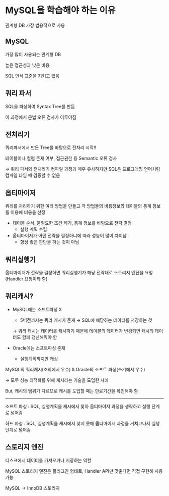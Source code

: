# MySQL을 학습해야 하는 이유
관계형  DB 가장 범용적으로 사용

## MySQL

가장 많이 사용되는 관계형 DB

높은 접근성과 낮은 비용

SQL 안식 표준을 지키고 있음

## 쿼리 파서

SQL을 파싱하여 Syntax Tree를 만듬

이 과정에서 문법 오류 검사가 이루어짐

## 전처리기

쿼리파서에서 만든 Tree를 바탕으로 전처리 시작!!

테이블이나 컬럼 존재 여부, 접근권한 등 Semantic 오류 검사

→ 쿼리 파서와 전처리기 컴파일 과정과 매우 유사하지만 SQL은 프로그래밍 언어처럼 컴파일 타임 때 검증할 수 없음

## 옵티마이저

쿼리를 처리하기 위한 여러 방법을 만들고 각 방법들의 비용정보와 테이블의 통계 정보를 이용해 비용을 산정

- 테이블 순서, 불필요한 조건 제거, 통계 정보를 바탕으로 전략 결정
    - 실행 계획 수립
- 옵티마이저가 어떤 전략을 결정하냐에 따라 성능이 많이 차이남
    - 항상 좋은 판단을 하는 것이 아님

## 쿼리실행기


옵티마이저가 전략을 결정하면 쿼리실행기가 해당 전략대로 스토리지 엔진을 요청(Handler 요청이라 함)

## 쿼리캐시?

- MySQL에는 소프트파싱 X
    - 5버전까지는 쿼리 캐시가 존재 → SQL에 해당하는 데이터를 저장하는 것
    
    → 쿼리 캐시는 데이터를 캐시하기 때문에 테이블의 데이터가 변경되면 캐시의 데이터도 함께 갱신해줘야 함
    
- Oracle에는 소프트파싱 존재
    - 실행계획까지만 캐싱

MySQL의 쿼리캐시(조회에서 우수) & Oracle의 소프트 파싱(쓰기에서 우수)

→ 모두 성능 최적화를 위해 캐시라는 기술을 도입한 사례

But, 캐시의 범위가 다르므로 캐시를 도입할 때는 만료기간을 확인해야 함

---

소프트 파싱 : SQL, 실행계획을 캐시에서 찾아 옵티마이저 과정을 생략하고 실행 단계로 넘어감

하드 파싱 : SQL, 실행계획을 캐시에서 찾지 못해 옵티마이저 과정을 거치고나서 실행단계로 넘어감

## 스토리지 엔진

디스크에서 데이터를 가져오거나 저장하는 역할

MySQL 스토리지 엔진은 플러그인 형태로, Handler API만 맞춘다면 직접 구현해 사용 가능

MySQL → InnoDB 스토리지